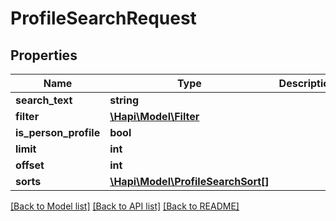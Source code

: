 # ProfileSearchRequest

## Properties
Name | Type | Description | Notes
------------ | ------------- | ------------- | -------------
**search_text** | **string** |  | [optional] 
**filter** | [**\Hapi\Model\Filter**](Filter.md) |  | [optional] 
**is_person_profile** | **bool** |  | [optional] 
**limit** | **int** |  | [optional] 
**offset** | **int** |  | [optional] 
**sorts** | [**\Hapi\Model\ProfileSearchSort[]**](ProfileSearchSort.md) |  | [optional] 

[[Back to Model list]](../README.md#documentation-for-models) [[Back to API list]](../README.md#documentation-for-api-endpoints) [[Back to README]](../README.md)

